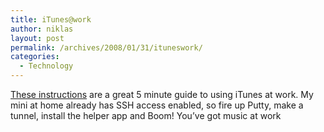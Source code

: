 ```yaml
---
title: iTunes@work
author: niklas
layout: post
permalink: /archives/2008/01/31/ituneswork/
categories:
  - Technology
---
```

[These instructions][1] are a great 5 minute guide to using iTunes at work. My mini at home already has SSH access enabled, so fire up Putty, make a tunnel, install the helper app and Boom! You&#8217;ve got music at work

 [1]: http://sevitz.com/2005/03/how_to_share_your_music_via_itunes_on_the_net